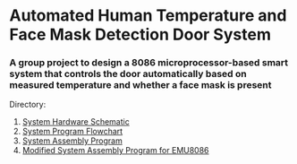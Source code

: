 # Automated Human Temperature and Face Mask Detection Door System
### A group project to design a 8086 microprocessor-based smart system that controls the door automatically based on measured temperature and whether a face mask is present

Directory:
1. [System Hardware Schematic](https://github.com/Val-Matrix/Smart-Door-Control-System/blob/main/uP%20Project%20Hardware%20Schematic.pdf)
2. [System Program Flowchart](https://github.com/Val-Matrix/Smart-Door-Control-System/blob/main/uP%20Project%20Program%20Flowchart.png)
3. [System Assembly Program](https://github.com/Val-Matrix/Smart-Door-Control-System/blob/main/uP%20Project.asm)
4. [Modified System Assembly Program for EMU8086](https://github.com/Val-Matrix/Smart-Door-Control-System/blob/main/uP%20Project%20(EMU8086).asm)
